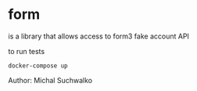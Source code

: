 # form
is a library that allows  access to form3 fake account API

to run tests
```
docker-compose up
```

Author: Michal Suchwalko
